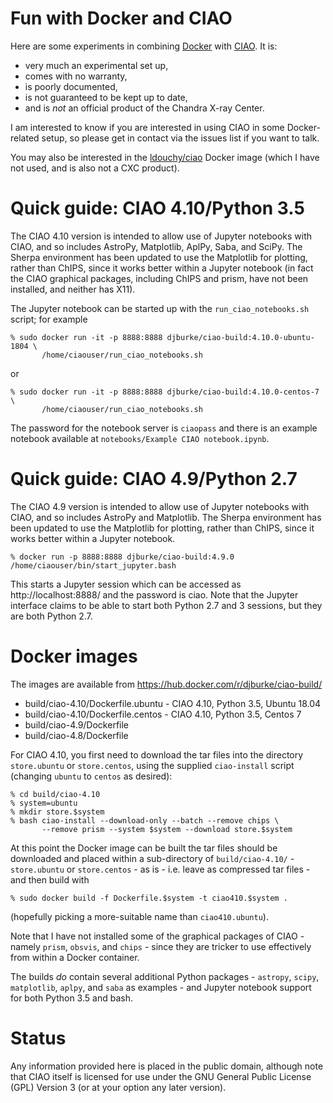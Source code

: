 # Fun with Docker and CIAO

Here are some experiments in combining
[Docker](https://docs.docker.com/) with
[CIAO](http://cxc.harvard.edu/ciao/). It is:

- very much an experimental set up,
- comes with no warranty,
- is poorly documented,
- is not guaranteed to be kept up to date,
- and is *not* an official product of the Chandra X-ray Center.

I am interested to know if you are interested in using CIAO in some
Docker-related setup, so please get in contact via the issues list if you want
to talk.

You may also be interested in the
[ldouchy/ciao](https://hub.docker.com/r/ldouchy/ciao/) Docker image (which I
have not used, and is also not a CXC product).

# Quick guide: CIAO 4.10/Python 3.5

The CIAO 4.10 version is intended to allow use of Jupyter notebooks with
CIAO, and so includes AstroPy, Matplotlib, AplPy, Saba, and SciPy. The Sherpa
environment has been updated to use the Matplotlib for plotting, rather
than ChIPS, since it works better within a Jupyter notebook (in fact
the CIAO graphical packages, including ChIPS and prism, have not been
installed, and neither has X11).

The Jupyter notebook can be started up with the `run_ciao_notebooks.sh`
script; for example

```
% sudo docker run -it -p 8888:8888 djburke/ciao-build:4.10.0-ubuntu-1804 \
       /home/ciaouser/run_ciao_notebooks.sh 
```

or

```
% sudo docker run -it -p 8888:8888 djburke/ciao-build:4.10.0-centos-7 \
       /home/ciaouser/run_ciao_notebooks.sh 
```

The password for the notebook server is `ciaopass` and there is an example
notebook available at `notebooks/Example CIAO notebook.ipynb`.

# Quick guide: CIAO 4.9/Python 2.7

The CIAO 4.9 version is intended to allow use of Jupyter notebooks with
CIAO, and so includes AstroPy and Matplotlib. The Sherpa environment has
been updated to use the Matplotlib for plotting, rather than ChIPS, since
it works better within a Jupyter notebook.

```
% docker run -p 8888:8888 djburke/ciao-build:4.9.0 /home/ciaouser/bin/start_jupyter.bash
```

This starts a Jupyter session which can be accessed as http://localhost:8888/
and the password is ciao. Note that the Jupyter interface claims to be able to
start both Python 2.7 and 3 sessions, but they are both Python 2.7.

# Docker images

The images are available from https://hub.docker.com/r/djburke/ciao-build/

- build/ciao-4.10/Dockerfile.ubuntu - CIAO 4.10, Python 3.5, Ubuntu 18.04
- build/ciao-4.10/Dockerfile.centos - CIAO 4.10, Python 3.5, Centos 7
- build/ciao-4.9/Dockerfile
- build/ciao-4.8/Dockerfile

For CIAO 4.10, you first need to download the tar files into the directory
`store.ubuntu` or `store.centos`, using the supplied `ciao-install`
script (changing `ubuntu` to `centos` as desired):

    % cd build/ciao-4.10
    % system=ubuntu
    % mkdir store.$system
    % bash ciao-install --download-only --batch --remove chips \
           --remove prism --system $system --download store.$system

At this point the Docker image can be built
the tar files should be downloaded and placed within a
sub-directory of `build/ciao-4.10/` - `store.ubuntu` or `store.centos` -
as is - i.e. leave as compressed tar files - and then build with

    % sudo docker build -f Dockerfile.$system -t ciao410.$system .

(hopefully picking a more-suitable name than `ciao410.ubuntu`).

Note that I have not installed some of the graphical packages of
CIAO - namely `prism`, `obsvis`, and `chips` - since they are tricker
to use effectively from within a Docker container.

The builds *do* contain several additional Python packages - `astropy`,
`scipy`, `matplotlib`, `aplpy`, and `saba` as examples - and Jupyter
notebook support for both Python 3.5 and bash.

# Status

Any information provided here is placed in the public domain, although note
that CIAO itself is licensed for use under the GNU General Public License (GPL)
Version 3 (or at your option any later version).

